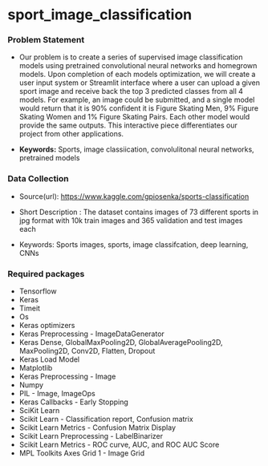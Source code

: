 # sport_image_classification

### Problem Statement
* Our problem is to create a series of supervised image classification models using pretrained convolutional neural networks and homegrown models. Upon completion of each models optimization, we will create a user input system or Streamlit interface where a user can upload a given sport image and receive back the top 3 predicted classes from all 4 models. For example, an image could be submitted, and a single model would return that it is 90% confident it is Figure Skating Men, 9% Figure Skating Women and 1% Figure Skating Pairs. Each other model would provide the same outputs. This interactive piece differentiates our project from other applications.
    
    
    
* **Keywords:** Sports, image classiication, convolulitonal neural networks, pretrained models

### Data Collection
* Source(url): https://www.kaggle.com/gpiosenka/sports-classification
* Short Description : The dataset contains images of 73 different sports in jpg format with 10k train images and 365 validation and test images each

* Keywords: Sports images, sports, image classifcation, deep learning, CNNs

### Required packages

* Tensorflow
* Keras
* Timeit
* Os
* Keras optimizers
* Keras Preprocessing - ImageDataGenerator
* Keras Dense, GlobalMaxPooling2D, GlobalAveragePooling2D, MaxPooling2D, Conv2D, Flatten, Dropout
* Keras Load Model
* Matplotlib
* Keras Preprocessing - Image
* Numpy
* PIL - Image, ImageOps
* Keras Callbacks - Early Stopping
* SciKit Learn
* Scikit Learn - Classification report, Confusion matrix
* Scikit Learn Metrics - Confusion Matrix Display
* Scikit Learn Preprocessing - LabelBinarizer
* Scikit Learn Metrics -  ROC curve, AUC, and ROC AUC Score
* MPL Toolkits Axes Grid 1 - Image Grid

